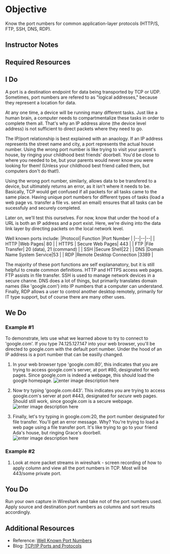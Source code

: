 # Objective

Know the port numbers for common application-layer protocols (HTTP/S, FTP, SSH, DNS, RDP).

## Instructor Notes

## Required Resources

## I Do

A port is a destination endpoint for data being transported by TCP or UDP. Sometimes, port numbers are refered to as "logical addresses," because they represent a location for data.

At any one time, a device will be running many different tasks. Just like a human brain, a computer needs to compartmentalize these tasks in order to complete them all. That's why an IP address alone (the device level address) is not sufficient to direct packets where they need to go.

The IP/port relationship is best explained with an anaology. If an IP address represents the street name and city, a port represents the actual house number. Using the wrong port number is like trying to visit your parent's house, by ringing your childhood best friends' doorbell. You'd be close to where you needed to be, but your parents would never know you were looking for them! (Unless your childhood best friend called them, but computers don't do that!).

Using the wrong port number, similarly, allows data to be transfered to a device, but ultimately returns an error, as it isn't where it needs to be. Basically, TCP would get confused if all packets for all tasks came to the same place. Having unique port numbers for different types of tasks (load a web page vs. transfer a file vs. send an email) ensures that all tasks can be sucessfuly and securely completed.

Later on, we'll test this ourselves. For now, know that under the hood of a URL is both an IP address and a port exist. Here, we're diving into the data link layer by directing packets on the local network level.

Well known ports include:
|Protocol| Function |Port Number  |
|--|--|--|
| HTTP |Web Pages| 80  |
| HTTPS | Secure Web Pages| 443  |
| FTP |File Transfer| 20 (data), 21 (command)  |
| SSH |Secure Shell|22  |
| DNS |Domain Name System Service|53  |
| RDP |Remote Desktop Connection |3389  |

The majority of these port functions are self explananatory, but it is still helpful to create common definitions. HTTP and HTTPS access web pages. FTP assists in file transfer. SSH is used to manage network devices in a secure channe. DNS does a lot of things, but primarily translates domain names (like 'google.com') into IP numbers that a computer can understand.  Finally, RDP allows a user to control another desktop remotely, primarily for IT type support, but of course there are many other uses.

## We Do

### Example #1

To demonstrate, lets use what we learned above to try to connect to 'google.com'. If you type 74.125.127.147 into your web browser, you'll be directed to google.com with the default port number. Under the hood of an IP address is a port number that can be easilly changed.

1. In your web browser type 'google.com:80', this indicates that you are trying to access google.com's server, at port #80, designated for web pages. Since google.com is indeed a webpage, this should load the google homepage.
![enter image description here](https://lh3.googleusercontent.com/EAMuSfgyh0YgEerTK7ja2fNMI34RDT6jVZ1VrhXnMO_Rs_APnlwBQBOuHwX0CvWZ2JX0saluozzG)
2. Now try typing 'google.com:443'. This indicates you  are trying to access google.com's server at port #443, designated for *secure* web pages. Should still work, since google.com is a secure webpage.
![enter image description here](https://lh3.googleusercontent.com/EAMuSfgyh0YgEerTK7ja2fNMI34RDT6jVZ1VrhXnMO_Rs_APnlwBQBOuHwX0CvWZ2JX0saluozzG)

3. Finally, let's try typing in google.com:20, the port number designated for file transfer. You'll get an error message. Why? You're trying to load a web page using a file transfer port. It's like trying to go to your friend Ada's house, but ringing Grace's doorbell. ![enter image description here](https://lh3.googleusercontent.com/EvpwydO-jfWMAz4ybs2169H8lTEFg6V1KYJtxiEr_DIGDPvIHZQX7EryJ-aniY7dTk1FqRKCZU8M)

### Example #2

1. Look at more packet streams in wireshark - screen recording of how to apply column and view all the port numbers in TCP. Most will be 443/some private port.

## You Do

Run your own capture in Wireshark and take not of the port numbers used. Apply source and destination port numbers as columns and sort results accordingly.

## Additional Resources

- Reference: [Well Known Port Numbers](https://www.webopedia.com/quick_ref/portnumbers.asp)
- Blog: [TCP/IP Ports and Protocols](http://www.pearsonitcertification.com/articles/article.aspx?p=1868080)  
